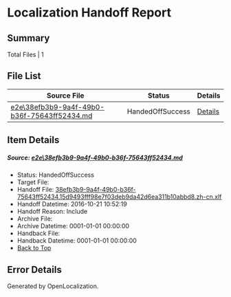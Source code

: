 # <a name='report-top'></a> Localization Handoff Report

## Summary
 Total Files | 1

## File List
 Source File | Status | Details 
 ----------- | ------ | ------- 
 [e2e\38efb3b9-9a4f-49b0-b36f-75643ff52434.md](https://github.com/OpenLocalizationTestOrg/ol-test0/blob/e94aec15cb193f4a6e98ecf2cfb106e6e2da5056/e2e/38efb3b9-9a4f-49b0-b36f-75643ff52434.md) | HandedOffSuccess | [Details](#3982dd144ac401bb42fb3775c0153d3f90acb5ca1)

## Item Details
##### <a name='3982dd144ac401bb42fb3775c0153d3f90acb5ca1'></a> Source: [e2e\38efb3b9-9a4f-49b0-b36f-75643ff52434.md](https://github.com/OpenLocalizationTestOrg/ol-test0/blob/e94aec15cb193f4a6e98ecf2cfb106e6e2da5056/e2e/38efb3b9-9a4f-49b0-b36f-75643ff52434.md)
* Status: HandedOffSuccess
* Target File: 
* Handoff File: [38efb3b9-9a4f-49b0-b36f-75643ff52434.15d9493fff98e7f03deb9da42d6ea311b10abbd8.zh-cn.xlf](https://github.com/OpenLocalizationTestOrg/ol-test0-handoff/blob/1151cae48b6d72dbd61555578bf1f179783e8aa1/ol-handoff/OpenLocalizationTestOrg/ol-test0-zhcn/shujia/ht/38efb3b9-9a4f-49b0-b36f-75643ff52434.15d9493fff98e7f03deb9da42d6ea311b10abbd8.zh-cn.xlf)
* Handoff Datetime: 2016-10-21 10:52:19
* Handoff Reason: Include
* Archive File: 
* Archive Datetime: 0001-01-01 00:00:00
* Handback File: 
* Handback Datetime: 0001-01-01 00:00:00
* [Back to Top](#report-top)


## Error Details

Generated by OpenLocalization.
